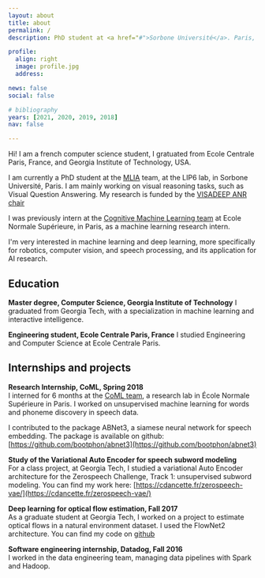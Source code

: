 ```yaml
---
layout: about
title: about
permalink: /
description: PhD student at <a href="#">Sorbone Université</a>. Paris, France

profile:
  align: right
  image: profile.jpg
  address: 

news: false
social: false

# bibliography
years: [2021, 2020, 2019, 2018]
nav: false

---
```

Hi! I am a french computer science student, I gratuated from Ecole Centrale Paris, France, and Georgia Institute of Technology, USA.

I am currently a PhD student at the [MLIA](https://mlia.lip6.fr/) team, at the LIP6 lab, in Sorbone Université, Paris. I am mainly working on visual reasoning tasks, such as Visual Question Answering. My research is funded by the [VISADEEP ANR chair](https://visadeep.sorbonne-universite.fr)

I was previously intern at the [Cognitive Machine Learning team](http://www.lscp.net/persons/dupoux/bootphon/index.html) at Ecole Normale Supérieure, in Paris, as a machine learning research intern.

I'm very interested in machine learning and deep learning, more specifically for robotics, computer vision, and speech processing, and its application for AI research.


## Education

**Master degree, Computer Science, Georgia Institute of Technology**
I graduated from Georgia Tech, with a specialization in machine learning and interactive intelligence.

**Engineering student, Ecole Centrale Paris, France**
I studied Engineering and Computer Science at Ecole Centrale Paris.


## Internships and projects

**Research Internship, CoML, Spring 2018**  
I interned for 6 months at the [CoML team](http://www.lscp.net/persons/dupoux/bootphon/index.html), a research lab in École Normale Supérieure in Paris. I worked on unsupervised machine learning for words and phoneme discovery
in speech data.

I contributed to the package ABNet3, a siamese neural network for speech embedding. The package is available on github: [https://github.com/bootphon/abnet3](https://github.com/bootphon/abnet3)

**Study of the Variational Auto Encoder for speech subword modeling**  
For a class project, at Georgia Tech, I studied a variational Auto Encoder architecture for the Zerospeech Challenge, Track 1: unsupervised subword modeling. You can find my work here: [https://cdancette.fr/zerospeech-vae/](https://cdancette.fr/zerospeech-vae/)

**Deep learning for optical flow estimation, Fall 2017**  
As a graduate student at Georgia Tech, I worked on a project to estimate optical flows in a natural environment dataset. 
I used the FlowNet2 architecture. You can find my code on [github](https://github.com/cdancette/flownet-tools)

**Software engineering internship, Datadog, Fall 2016**  
I worked in the data engineering team, managing data pipelines with Spark and Hadoop. 
